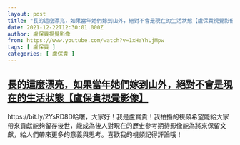 ```yaml
---
layout: post
title: "長的這麼漂亮，如果當年她們嫁到山外，絕對不會是現在的生活狀態【盧保貴視覺影像】"
date: 2021-12-22T12:30:01.000Z
author: 盧保貴視覺影像
from: https://www.youtube.com/watch?v=1xHaYhLjMpw
tags: [ 盧保貴 ]
categories: [ 盧保貴 ]
---
```

<!--1640176201000-->
[長的這麼漂亮，如果當年她們嫁到山外，絕對不會是現在的生活狀態【盧保貴視覺影像】](https://www.youtube.com/watch?v=1xHaYhLjMpw)
------

<div>
https://bit.ly/2YsRD8D哈嘍，大家好！我是盧寶貴！我拍攝的視頻希望能給大家帶來貢獻能夠留存後世，能成為後人對現在的歷史參考期待影像能為將來保留文獻，給人們帶來更多的意義與思考。喜歡我的視頻記得評論哦！
</div>

